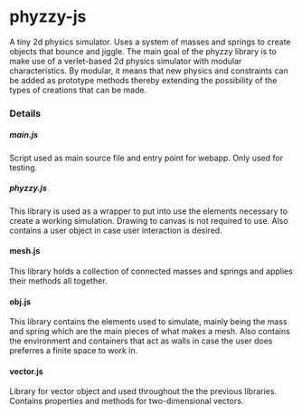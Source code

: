 # phyzzy-js
A tiny 2d physics simulator. Uses a system of masses and springs to create
objects that bounce and jiggle. The main goal of the phyzzy library is to
make use of a verlet-based 2d physics simulator with modular characteristics.
By modular, it means that new physics and constraints can be added as prototype
methods thereby extending the possibility of the types of creations that can be
made.

### Details

##### main.js
Script used as main source file and entry point for webapp. Only used for testing.

##### phyzzy.js
This library is used as a wrapper to put into use the elements necessary to create a
working simulation. Drawing to canvas is not required to use. Also contains a user object
in case user interaction is desired.

#### mesh.js
This library holds a collection of connected masses and springs and applies their
methods all together.

#### obj.js
This library contains the elements used to simulate, mainly being the mass and spring which
are the main pieces of what makes a mesh. Also contains the environment and containers that act
as walls in case the user does preferres a finite space to work in.

#### vector.js
Library for vector object and used throughout the the previous libraries. Contains properties and
methods for two-dimensional vectors.

